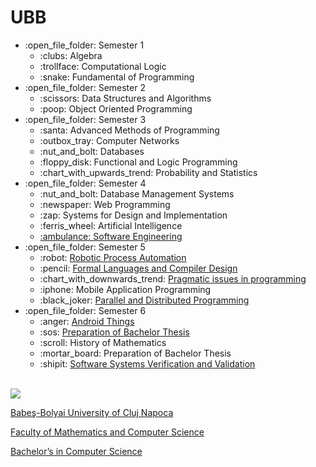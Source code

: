 # UBB
<ul>
  <li>:open_file_folder: Semester 1
    <ul>
      <li>
          :clubs:  Algebra 
      </li>
      <li>
          :trollface:  Computational Logic 
      </li>
      <li>
          :snake:  Fundamental of Programming 
      </li>
    </ul>
  </li>
  <li>:open_file_folder: Semester 2
    <ul>
      <li>        
          :scissors:  Data Structures and Algorithms 
      </li>
      <li>
          :poop:  Object Oriented Programming 
      </li>
    </ul>
  </li>
  <li>:open_file_folder: Semester 3
    <ul>
      <li>
          :santa:  Advanced Methods of Programming 
      </li>
      <li>
          :outbox_tray:  Computer Networks 
      </li>
      <li> 
          :nut_and_bolt:  Databases 
      </li>
      <li>
          :floppy_disk:  Functional and Logic Programming 
      </li>
      <li>
          :chart_with_upwards_trend:  Probability and Statistics
      </li>
    </ul>
  </li>
  <li>:open_file_folder: Semester 4
    <ul>
      <li>
          :nut_and_bolt:  Database Management Systems
      </li>
      <li>
          :newspaper:  Web Programming
      </li>
      <li>
          :zap:  Systems for Design and Implementation
      </li>
      <li>
          :ferris_wheel:  Artificial Intelligence
      </li>
      <li>
        <a href="https://github.com/AlexCernov/cms-new">
          :ambulance:  Software Engineering
        </a>
      </li>
    </ul>
  </li>
  <li>:open_file_folder: Semester 5
    <ul>
      <li> :robot:
        <a href="https://github.com/AlexCernov/RPA-Project">
          Robotic Process Automation
        </a>
      </li>
      <li> :pencil:
        <a href="https://github.com/AlexCernov/LFTC-parser">
          Formal Languages and Compiler Design
        </a>
      </li>
      <li> :chart_with_downwards_trend:
        <a href="https://github.com/AlexCernov/Aspecte-proiect">
          Pragmatic issues in programming
        </a>
      </li>
      <li> :iphone:
          Mobile Application Programming
      </li>
      <li> :black_joker:
        <a href="https://github.com/AlexCernov/PPD">
          Parallel and Distributed Programming
        </a>
      </li>
    </ul>
  </li>
  <li>:open_file_folder: Semester 6
    <ul>
      <li> :anger:
        <a href="https://github.com/AlexCernov/AndroidThings">
          Android Things
        </a>
      </li>
      <li> :sos:
        <a href="https://github.com/AlexCernov/NicheResearchTool">
          Preparation of Bachelor Thesis
        </a>
      </li>
      <li> :scroll:
          History of Mathematics
        </a>
      </li>
      <li> :mortar_board:
          Preparation of Bachelor Thesis
        </a>
      </li>
      <li> :shipit:
        <a href="https://github.com/AlexCernov/VVSS-Labs">
          Software Systems Verification and Validation
        </a>
      </li>
    </ul>
  </li>
</ul>

<br>
<img src="http://www.chem.ubbcluj.ro/romana/conferinte/MEEMB/archive/pictures/ubb.gif" />
<a href="http://www.cs.ubbcluj.ro">
<p> Babeş-Bolyai University of Cluj Napoca </p>
<p> Faculty of Mathematics and Computer Science </p>
<p> Bachelor’s in Computer Science </p>
</a>
<br>
